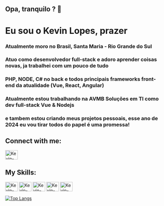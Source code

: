## Opa, tranquilo ? 👋
# Eu sou o Kevin Lopes, prazer
### Atualmente moro no Brasil, Santa Maria - Rio Grande do Sul
### Atuo como desenvolvedor full-stack e adoro aprender coisas novas, ja trabalhei com um pouco de tudo
### PHP, NODE, C# no back e todos principais frameworks front-end da atualidade (Vue, React, Angular)
### Atualmente estou trabalhando na AVMB Soluções em TI como dev full-stack Vue & Nodejs 
### e tambem estou criando meus projetos pessoais, esse ano de 2024 eu vou tirar todos do papel é uma promessa!


## Connect with me: <br>
<a href="https://www.linkedin.com/in/k%C3%A9vin-lopes-b293831a9/" target="_blank">
<img src="https://cdn.jsdelivr.net/gh/devicons/devicon/icons/linkedin/linkedin-original.svg" align="center" alt="Kevin-Linkedin" width="40px" height="30px"/>
</a>

## My Skills:
<img src="https://cdn.jsdelivr.net/gh/devicons/devicon/icons/html5/html5-original.svg" align="center" alt="Kevin-Linkedin" width="40px" height="30px"></img>
<img src="https://cdn.jsdelivr.net/gh/devicons/devicon/icons/css3/css3-original.svg" align="center" alt="Kevin-Linkedin" width="40px" height="30px"></img>
<img src="https://cdn.jsdelivr.net/gh/devicons/devicon/icons/sass/sass-original.svg" align="center" alt="Kevin-Linkedin" width="40px" height="30px"></img>
<img src="https://cdn.jsdelivr.net/gh/devicons/devicon/icons/mysql/mysql-original.svg" align="center" alt="Kevin-Linkedin" width="40px" height="30px"></img>
<img src="https://cdn.jsdelivr.net/gh/devicons/devicon/icons/javascript/javascript-original.svg" align="center" alt="Kevin-Linkedin" width="40px" height="30px"></img>




[![Top Langs](https://github-readme-stats.vercel.app/api/top-langs/?username=Kev1nLopes&layout=compact)](https://github.com/anuraghazra/github-readme-stats)

<!--
**Kev1nLopes/Kev1nLopes** is a ✨ _special_ ✨ repository because its `README.md` (this file) appears on your GitHub profile.

Here are some ideas to get you started:

- 🔭 I’m currently working on ...
- 🌱 I’m currently learning ...
- 👯 I’m looking to collaborate on ...
- 🤔 I’m looking for help with ...
- 💬 Ask me about ...
- 📫 How to reach me: ...
- 😄 Pronouns: ...
- ⚡ Fun fact: ...
-->
